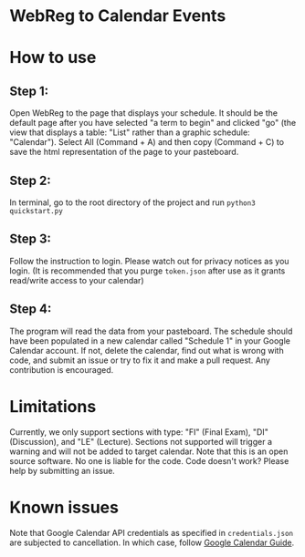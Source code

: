 WebReg to Calendar Events 
========================

# How to use

## Step 1: 
Open WebReg to the page that displays your schedule. It should be the default page after you have selected "a term to begin" and clicked "go" (the view that displays a table: "List" rather than a graphic schedule: "Calendar"). Select All (Command + A) and then copy (Command + C) to save the html representation of the page to your pasteboard. 
## Step 2:
In terminal, go to the root directory of the project and run ```python3 quickstart.py ```  
## Step 3: 
Follow the instruction to login. Please watch out for privacy notices as you login. (It is recommended that you purge ```token.json``` after use as it grants read/write access to your calendar) 
## Step 4: 
The program will read the data from your pasteboard. The schedule should have been populated in a new calendar called "Schedule 1" in your 
Google Calendar account. If not, delete the calendar, find out what is wrong with code, and
submit an issue or try to fix it and make a pull request. Any contribution is encouraged. 

# Limitations
Currently, we only support sections with type: "FI" (Final Exam), "DI" (Discussion), and "LE" (Lecture). Sections not supported will trigger a warning and will not be added to target calendar. 
Note that this is an open source software. No one is liable for the code. Code doesn't work? Please help by submitting an issue. 

# Known issues
Note that Google Calendar API credentials as specified in ```credentials.json``` are subjected to cancellation. In which case, follow [Google Calendar Guide](https://developers.google.com/calendar/quickstart/python). 
